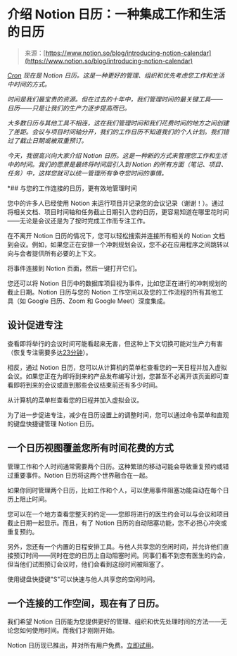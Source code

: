 <!--yml

分类：未分类

日期：2024-05-27 14:51:47

-->

# 介绍 Notion 日历：一种集成工作和生活的日历

> 来源：[https://www.notion.so/blog/introducing-notion-calendar](https://www.notion.so/blog/introducing-notion-calendar)

*[Cron](https://cron.com/) *现在是 Notion 日历。这是一种更好的管理、组织和优先考虑您工作和生活中时间的方式。**

*时间是我们最宝贵的资源。但在过去的十年中，我们管理时间的最关键工具——日历——只是让我们的生产力逐步提高而已。*

*大多数日历与其他工具不相连，这在我们管理时间和我们花费时间的地方之间创建了差距。会议与项目时间轴分开，我们的工作日历不知道我们的个人计划。我们错过了截止日期或被双重预订。*

*今天，我很高兴向大家介绍 Notion 日历。这是一种新的方式来管理您工作和生活中的时间。我们的愿景是最终将时间层引入到 Notion 的所有方面（笔记、项目、任务）中，这样您就可以统一管理所有争夺您时间的事情。*

*## 与您的工作连接的日历，更有效地管理时间

您中的许多人已经使用 Notion 来运行项目并记录您的会议记录（谢谢！）。通过将相关文档、项目时间轴和任务截止日期引入您的日历，更容易知道在哪里花时间——无论是会议还是为了按时完成工作而专注工作。

在不离开 Notion 日历的情况下，您可以轻松搜索并连接所有相关的 Notion 文档到会议。例如，如果您正在安排一个冲刺规划会议，您不必在应用程序之间跳转以向与会者提供所有必要的上下文。

将事件连接到 Notion 页面，然后一键打开它们。

您还可以将 Notion 日历中的数据库项目视为事件，比如您正在进行的冲刺规划的截止日期。Notion 日历与您的 Notion 工作空间以及您的工作流程的所有其他工具（如 Google 日历、Zoom 和 Google Meet）深度集成。

## 设计促进专注

查看即将举行的会议时间可能看起来无害，但这种上下文切换可能对生产力有害（恢复专注需要多达[23分钟](https://ics.uci.edu/~gmark/chi08-mark.pdf)）。

相反，通过 Notion 日历，您可以从计算机的菜单栏查看您的一天日程并加入虚拟会议。如果您正在为即将到来的产品发布编写计划，您甚至不必离开该页面即可查看即将到来的会议或直到那些会议结束前还有多少时间。

从计算机的菜单栏查看您的日程并加入虚拟会议。

为了进一步促进专注，减少在日历设置上的调整时间，您可以通过命令菜单和直观的键盘快捷键管理 Notion 日历。

## 一个日历视图覆盖您所有时间花费的方式

管理工作和个人时间通常需要两个日历。这种繁琐的移动可能会导致重复预约或错过重要事件。Notion 日历将这两个世界融合在一起。

如果你同时管理两个日历，比如工作和个人，可以使用事件阻塞功能自动在每个日历上阻止时间。

您可以在一个地方查看您整天的约定——您即将进行的医生约会可以与会议和项目截止日期一起显示。而且，有了 Notion 日历的自动阻塞功能，您不必担心冲突或重复预约。

另外，您还有一个内置的日程安排工具。与他人共享您的空闲时间，并允许他们直接预订时间——同时在您的日历上自动阻塞时间。同事们看不到您有医生的约会，但当他们试图预订会议时，他们会看到这段时间被阻塞了。

使用键盘快捷键"S"可以快速与他人共享您的空闲时间。

## 一个连接的工作空间，现在有了日历。

我们希望 Notion 日历能为您提供更好的管理、组织和优先处理时间的方法——无论您如何使用时间。而我们才刚刚开始。

Notion 日历现已推出，并对所有用户免费。[立即试用](https://www.notion.so/calendar/signup)。
